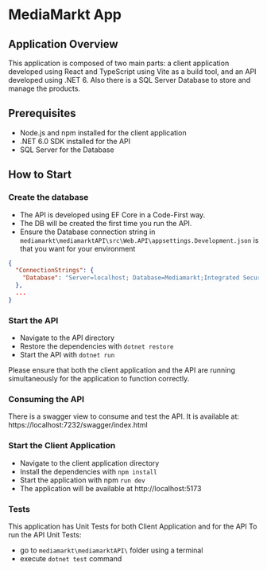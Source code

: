 # MediaMarkt App
## Application Overview
This application is composed of two main parts: a client application developed using React and TypeScript using Vite as a build tool, and an API developed using .NET 6. Also there is a SQL Server Database to store and manage the products.

## Prerequisites
* Node.js and npm installed for the client application
* .NET 6.0 SDK installed for the API
* SQL Server for the Database

## How to Start
### Create the database
* The API is developed using EF Core in a Code-First way.
* The DB will be created the first time you run the API.
* Ensure the Database connection string in ```mediamarkt\mediamarktAPI\src\Web.API\appsettings.Development.json``` is that you want for your environment
```json
{
  "ConnectionStrings": {
    "Database": "Server=localhost; Database=Mediamarkt;Integrated Security=True;TrustServerCertificate=True;"
  },
  ...
}
```

### Start the API
* Navigate to the API directory
* Restore the dependencies with ```dotnet restore```
* Start the API with ```dotnet run```
 
Please ensure that both the client application and the API are running simultaneously for the application to function correctly.

### Consuming the API
There is a swagger view to consume and test the API.
It is available at: https://localhost:7232/swagger/index.html

### Start the Client Application
* Navigate to the client application directory
* Install the dependencies with ```npm install```
* Start the application with npm ```run dev```
* The application will be available at http://localhost:5173

### Tests
This application has Unit Tests for both Client Application and for the API
To run the API Unit Tests:
* go to  ```mediamarkt\mediamarktAPI\``` folder using a terminal
* execute ```dotnet test``` command
